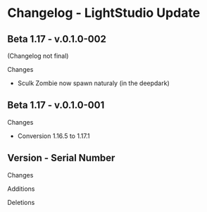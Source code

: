 # Changelog - LightStudio Update
## Beta 1.17 -  v.0.1.0-002
(Changelog not final)

Changes
   - Sculk Zombie now spawn naturaly (in the deepdark)

## Beta 1.17 -  v.0.1.0-001

Changes
   - Conversion 1.16.5 to 1.17.1

## Version -  Serial Number

Changes

Additions

Deletions









